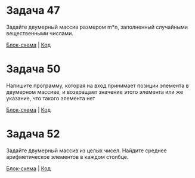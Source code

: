 # Задача 47
Задайте двумерный массив размером m*n, заполненный случайными вещественными числами.

[Блок-схема](ex47/diag47.png)  |  [Код](ex47/Program.cs)

# Задача 50
Напишите программу, которая на вход принимает позиции элемента в двумерном массиве, и возвращает значение этого элемента или же указание, что такого элемента нет

[Блок-схема](ex50/diag50.png)  |  [Код](ex50/Program.cs)

# Задача 52
Задайте двумерный массив из целых чисел. Найдите среднее арифметическое элементов в каждом столбце.

[Блок-схема](ex52/diag52.png)  |  [Код](ex52/Program.cs)